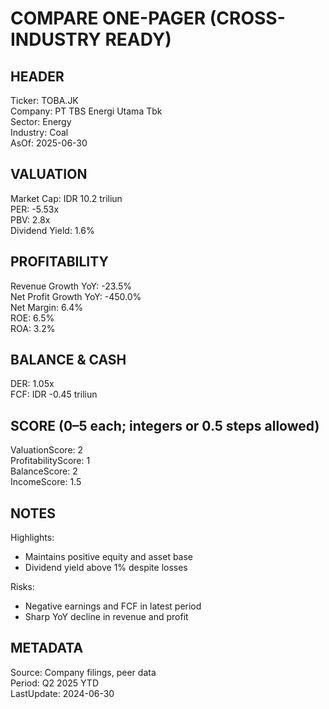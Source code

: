 # COMPARE ONE-PAGER (CROSS-INDUSTRY READY)

## HEADER
Ticker: TOBA.JK  
Company: PT TBS Energi Utama Tbk  
Sector: Energy  
Industry: Coal  
AsOf: 2025-06-30

## VALUATION
Market Cap: IDR 10.2 triliun  
PER: -5.53x  
PBV: 2.8x  
Dividend Yield: 1.6%

## PROFITABILITY
Revenue Growth YoY: -23.5%  
Net Profit Growth YoY: -450.0%  
Net Margin: 6.4%  
ROE: 6.5%  
ROA: 3.2%

## BALANCE & CASH
DER: 1.05x  
FCF: IDR -0.45 triliun

## SCORE (0–5 each; integers or 0.5 steps allowed)
ValuationScore: 2  
ProfitabilityScore: 1  
BalanceScore: 2  
IncomeScore: 1.5

## NOTES
Highlights:
- Maintains positive equity and asset base
- Dividend yield above 1% despite losses

Risks:
- Negative earnings and FCF in latest period
- Sharp YoY decline in revenue and profit

## METADATA
Source: Company filings, peer data  
Period: Q2 2025 YTD  
LastUpdate: 2024-06-30